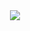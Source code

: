 <div align="center">
  <img src="https://github-readme-stats.vercel.app/api/top-langs/?username=pavelixo&hide=makefile,dockerfile,html,css,scss,vue&bg_color=0000&title_color=4493f8&text_color=e6edf3&border_color=0000&hide_progress=true&langs_count=20" />
</div>
